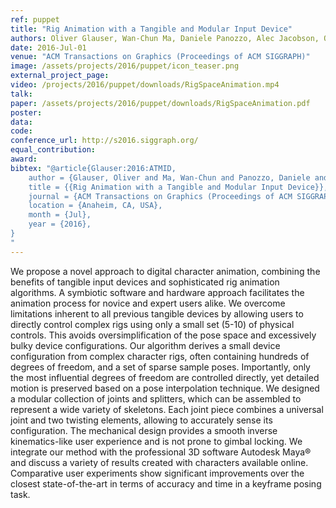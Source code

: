 ```yaml
---
ref: puppet
title: "Rig Animation with a Tangible and Modular Input Device"
authors: Oliver Glauser, Wan-Chun Ma, Daniele Panozzo, Alec Jacobson, Otmar Hilliges, Olga Sorkine-Hornung
date: 2016-Jul-01
venue: "ACM Transactions on Graphics (Proceedings of ACM SIGGRAPH)"
image: /assets/projects/2016/puppet/icon_teaser.png
external_project_page: 
video: /projects/2016/puppet/downloads/RigSpaceAnimation.mp4
talk: 
paper: /assets/projects/2016/puppet/downloads/RigSpaceAnimation.pdf
poster: 
data: 
code: 
conference_url: http://s2016.siggraph.org/
equal_contribution: 
award: 
bibtex: "@article{Glauser:2016:ATMID,
	author = {Glauser, Oliver and Ma, Wan-Chun and Panozzo, Daniele and Jacobson, Alec and Hilliges, Otmar and Sorkine-Hornung, Olga},
	title = {{Rig Animation with a Tangible and Modular Input Device}},
	journal = {ACM Transactions on Graphics (Proceedings of ACM SIGGRAPH)},
	location = {Anaheim, CA, USA},
	month = {Jul},
	year = {2016},
}
"
---
```

We propose a novel approach to digital character animation, combining the benefits of tangible input devices and sophisticated rig animation algorithms. 
        A symbiotic software and hardware approach facilitates the animation process for novice and expert users alike. We overcome limitations inherent to all previous tangible devices by allowing users to directly control complex rigs using only a small set (5-10) of physical controls. 
        This avoids oversimplification of the pose space and excessively bulky device configurations. 
        Our algorithm derives a small device configuration from complex character rigs, often containing hundreds of degrees of freedom, 
        and a set of sparse sample poses. 
        Importantly, only the most influential degrees of freedom are controlled directly, yet detailed motion is preserved 
        based on a pose interpolation technique.
        We designed a modular collection of joints and splitters, which can be assembled to represent a wide variety of skeletons. 
        Each joint piece combines a universal joint and two twisting elements, allowing to accurately sense its configuration. 
        The mechanical design provides a smooth inverse kinematics-like user experience and is not prone to gimbal locking.
        We integrate our method with the professional 3D software Autodesk Maya® and discuss a variety of results created with characters available online. 
        Comparative user experiments show significant improvements over the closest state-of-the-art in terms of accuracy and time in a keyframe posing task.
